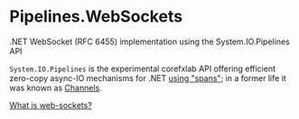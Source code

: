 # Pipelines.WebSockets
.NET WebSocket (RFC 6455) implementation using the System.IO.Pipelines API

`System.IO.Pipelines` is the experimental corefxlab API offering efficient zero-copy async-IO mechanisms for .NET [using "spans"](http://blog.marcgravell.com/2017/04/spans-and-ref-part-2-spans.html); in a former life it was known as [Channels](http://blog.marcgravell.com/2016/09/channelling-my-inner-geek.html).

[What is web-sockets?](https://tools.ietf.org/html/rfc6455)
